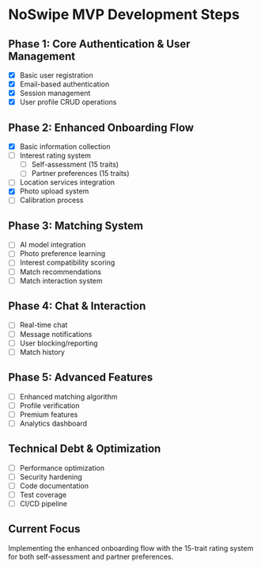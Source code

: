 # NoSwipe MVP Development Steps

## Phase 1: Core Authentication & User Management
- [x] Basic user registration
- [x] Email-based authentication
- [x] Session management
- [x] User profile CRUD operations

## Phase 2: Enhanced Onboarding Flow
- [x] Basic information collection
- [ ] Interest rating system
  - [ ] Self-assessment (15 traits)
  - [ ] Partner preferences (15 traits)
- [ ] Location services integration
- [x] Photo upload system
- [ ] Calibration process

## Phase 3: Matching System
- [ ] AI model integration
- [ ] Photo preference learning
- [ ] Interest compatibility scoring
- [ ] Match recommendations
- [ ] Match interaction system

## Phase 4: Chat & Interaction
- [ ] Real-time chat
- [ ] Message notifications
- [ ] User blocking/reporting
- [ ] Match history

## Phase 5: Advanced Features
- [ ] Enhanced matching algorithm
- [ ] Profile verification
- [ ] Premium features
- [ ] Analytics dashboard

## Technical Debt & Optimization
- [ ] Performance optimization
- [ ] Security hardening
- [ ] Code documentation
- [ ] Test coverage
- [ ] CI/CD pipeline

## Current Focus
Implementing the enhanced onboarding flow with the 15-trait rating system for both self-assessment and partner preferences.